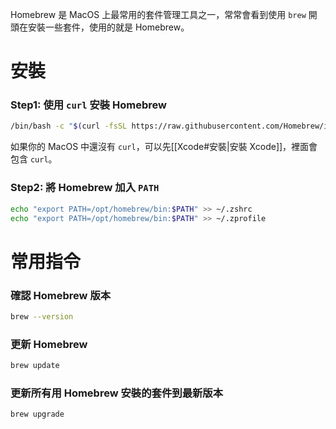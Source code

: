 Homebrew 是 MacOS 上最常用的套件管理工具之一，常常會看到使用 `brew` 開頭在安裝一些套件，使用的就是 Homebrew。

# 安裝

### Step1: 使用 `curl` 安裝 Homebrew

```bash
/bin/bash -c "$(curl -fsSL https://raw.githubusercontent.com/Homebrew/install/HEAD/install.sh)"
```

如果你的 MacOS 中還沒有 `curl`，可以先[[Xcode#安裝|安裝 Xcode]]，裡面會包含 `curl`。

### Step2: 將 Homebrew 加入 `PATH`

```bash
echo "export PATH=/opt/homebrew/bin:$PATH" >> ~/.zshrc
echo "export PATH=/opt/homebrew/bin:$PATH" >> ~/.zprofile
```

# 常用指令

### 確認 Homebrew 版本

```bash
brew --version
```

### 更新 Homebrew

```bash
brew update
```

### 更新所有用 Homebrew 安裝的套件到最新版本

```bash
brew upgrade
```
